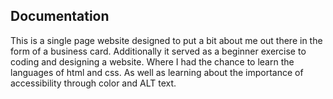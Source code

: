 ## Documentation

This is a single page website designed to put a bit about me out there in the form of a business card. Additionally it served as a beginner exercise to coding and designing a website. Where I had the chance to learn the languages of html and css. As well as learning about the importance of accessibility through color and ALT text. 